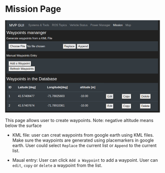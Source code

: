 # Mission Page
<img src="https://github.com/GSO-soslab/sosl_auv_manual/blob/main/pictures/mvp_gui/mission_page.png" width="700">

This page allows user to create waypoints.
Note: negative altitude means below the surface

- KML file: user can creat waypoints from google earth using KML files. Make sure the waypoints are generated using placemarkers in google earth. User could select `Replace` the current list or `Append` to the current list.

- Maual entry: User can click `Add a Waypoint` to  add a waypoint. User can `edit`, `copy` or `delete` a waypoint from the list.